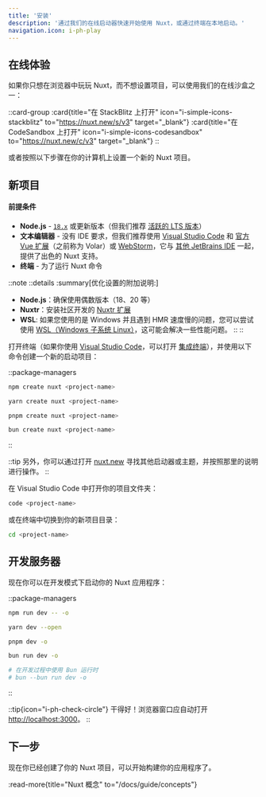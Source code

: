 ```yaml
---
title: '安装'
description: '通过我们的在线启动器快速开始使用 Nuxt，或通过终端在本地启动。'
navigation.icon: i-ph-play
---
```


## 在线体验

如果你只想在浏览器中玩玩 Nuxt，而不想设置项目，可以使用我们的在线沙盒之一：

::card-group
  :card{title="在 StackBlitz 上打开" icon="i-simple-icons-stackblitz" to="https://nuxt.new/s/v3" target="_blank"}
  :card{title="在 CodeSandbox 上打开" icon="i-simple-icons-codesandbox" to="https://nuxt.new/c/v3" target="_blank"}
::

或者按照以下步骤在你的计算机上设置一个新的 Nuxt 项目。

## 新项目

<!-- TODO: 需要在 nuxt/nuxt.com 上修复 -->
<!-- markdownlint-disable-next-line MD001 -->
#### 前提条件

- **Node.js** - [`18.x`](https://node.zhcndoc.com/zh-cn) 或更新版本（但我们推荐 [活跃的 LTS 版本](https://github.com/nodejs/release#release-schedule)）
- **文本编辑器** - 没有 IDE 要求，但我们推荐使用 [Visual Studio Code](https://code.visualstudio.com/) 和 [官方 Vue 扩展](https://marketplace.visualstudio.com/items?itemName=Vue.volar)（之前称为 Volar）或 [WebStorm](https://www.jetbrains.com/webstorm/)，它与 [其他 JetBrains IDE](https://www.jetbrains.com/ides/) 一起，提供了出色的 Nuxt 支持。
- **终端** - 为了运行 Nuxt 命令

::note
  ::details
  :summary[优化设置的附加说明:]
  - **Node.js**：确保使用偶数版本（18、20 等）
  - **Nuxtr**：安装社区开发的 [Nuxtr 扩展](https://marketplace.visualstudio.com/items?itemName=Nuxtr.nuxtr-vscode)
  - **WSL**: 如果您使用的是 Windows 并且遇到 HMR 速度慢的问题，您可以尝试使用 [WSL（Windows 子系统 Linux）](https://docs.microsoft.com/en-us/windows/wsl/install)，这可能会解决一些性能问题。
  ::
::

打开终端（如果你使用 [Visual Studio Code](https://code.visualstudio.com)，可以打开 [集成终端](https://code.visualstudio.com/docs/editor/integrated-terminal)），并使用以下命令创建一个新的启动项目：

::package-managers

```bash [npm]
npm create nuxt <project-name>
```

```bash [yarn]
yarn create nuxt <project-name>
```

```bash [pnpm]
pnpm create nuxt <project-name>
```

```bash [bun]
bun create nuxt <project-name>
```

::

::tip
另外，你可以通过打开 [nuxt.new](https://nuxt.new) 寻找其他启动器或主题，并按照那里的说明进行操作。
::

在 Visual Studio Code 中打开你的项目文件夹：

```bash [Terminal]
code <project-name>
```

或在终端中切换到你的新项目目录：

```bash
cd <project-name>
```

## 开发服务器

现在你可以在开发模式下启动你的 Nuxt 应用程序：

::package-managers

```bash [npm]
npm run dev -- -o
```

```bash [yarn]
yarn dev --open
```

```bash [pnpm]
pnpm dev -o
```

```bash [bun]
bun run dev -o

# 在开发过程中使用 Bun 运行时
# bun --bun run dev -o
```
::

::tip{icon="i-ph-check-circle"}
干得好！浏览器窗口应自动打开 <http://localhost:3000>。
::

## 下一步

现在你已经创建了你的 Nuxt 项目，可以开始构建你的应用程序了。

:read-more{title="Nuxt 概念" to="/docs/guide/concepts"}
